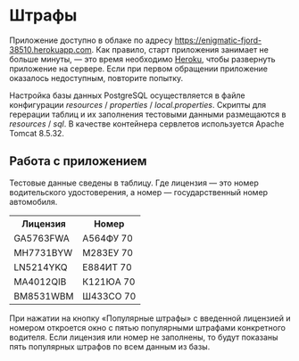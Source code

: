 # Штрафы

Приложение доступно в облаке по адресу <https://enigmatic-fjord-38510.herokuapp.com>. Как правило, старт приложения занимает не больше минуты, &mdash; это время необходимо [Heroku](https://www.heroku.com/), чтобы развернуть приложение на сервере. Если при первом обращении приложение оказалось недоступным, повторите попытку.

Настройка базы данных PostgreSQL осуществляется в файле конфигурации *resources* / *properties* / *local.properties*. Скрипты для герерации таблиц и их заполнения тестовыми данными размещаются в *resources* / *sql*. В качестве контейнера сервлетов используется Apache Tomcat 8.5.32.

## Работа с приложением

Тестовые данные сведены в таблицу. Где лицензия &mdash; это номер водительского удостоверения, а номер &mdash; государственный номер автомобиля.

<table>
    <tr>
        <th>Лицензия</th>
        <th>Номер</th>
    </tr>
    <tr>
        <td>GA5763FWA</td>
        <td>А564ФУ 70</td>
    </tr>
    <tr>
        <td>MH7731BYW</td>
        <td>М283ЕУ 70</td>
    </tr>
    <tr>
        <td>LN5214YKQ</td>
        <td>Е884ИТ 70</td>
    </tr>
    <tr>
        <td>MA4012QIB</td>
        <td>К121ЮА 70</td>
    </tr>
    <tr>
        <td>BM8531WBM</td>
        <td>Ш433СО 70</td>
    </tr>
</table>

При нажатии на кнопку &laquo;Популярные штрафы&raquo; с введенной лицензией и номером откроется окно с пятью популярными штрафами конкретного водителя. Если лицензия или номер не заполнены, то будут показаны пять популярных штрафов по всем данным из базы.